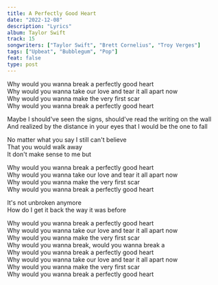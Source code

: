 ```yaml
---
title: A Perfectly Good Heart
date: "2022-12-08"
description: "Lyrics"
album: Taylor Swift
track: 15
songwriters: ["Taylor Swift", "Brett Cornelius", "Troy Verges"]
tags: ["Upbeat", "Bubblegum", "Pop"]
feat: false
type: post
---
```


<p className="chorus">
Why would you wanna break a perfectly good heart <br />
Why would you wanna take our love and tear it all apart now <br />
Why would you wanna make the very first scar <br />
Why would you wanna break a perfectly good heart <br />
</p>
<p className="verse-one">
Maybe I should've seen the signs, should've read the writing on the wall <br />
And realized by the distance in your eyes that I would be the one to fall <br />
</p>
<p className="pre-chorus">
No matter what you say I still can't believe <br />
That you would walk away <br />
It don't make sense to me but <br />
</p>
<p className="chorus">
Why would you wanna break a perfectly good heart <br />
Why would you wanna take our love and tear it all apart now <br />
Why would you wanna make the very first scar <br />
Why would you wanna break a perfectly good heart <br />
</p>
<p className="bridge">
It's not unbroken anymore <br />
How do I get it back the way it was before <br />
</p>
<p className="chorus">
Why would you wanna break a perfectly good heart <br />
Why would you wanna take our love and tear it all apart now <br />
Why would you wanna make the very first scar <br />
Why would you wanna break, would you wanna break a <br />
Why would you wanna break a perfectly good heart <br />
Why would you wanna take our love and tear it all apart now <br />
Why would you wanna make the very first scar <br />
Why would you wanna break a perfectly good heart <br />
</p>

